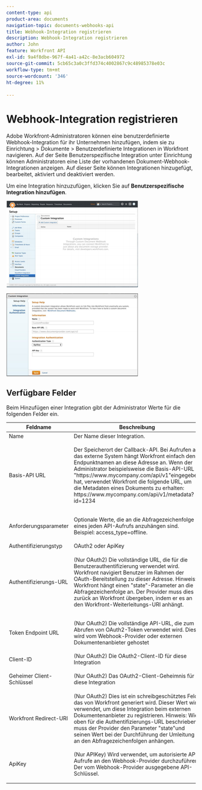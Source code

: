 ```yaml
---
content-type: api
product-area: documents
navigation-topic: documents-webhooks-api
title: Webhook-Integration registrieren
description: Webhook-Integration registrieren
author: John
feature: Workfront API
exl-id: 9a4f8dbe-967f-4a41-a42c-8e3acb604972
source-git-commit: 5cb65c3a0c3ffd374c4002867c9c48985378e03c
workflow-type: tm+mt
source-wordcount: '346'
ht-degree: 11%

---
```



# Webhook-Integration registrieren

Adobe Workfront-Administratoren können eine benutzerdefinierte Webhook-Integration für ihr Unternehmen hinzufügen, indem sie zu Einrichtung > Dokumente > Benutzerdefinierte Integrationen in Workfront navigieren. Auf der Seite Benutzerspezifische Integration unter Einrichtung können Administratoren eine Liste der vorhandenen Dokument-Webhook-Integrationen anzeigen. Auf dieser Seite können Integrationen hinzugefügt, bearbeitet, aktiviert und deaktiviert werden.

Um eine Integration hinzuzufügen, klicken Sie auf **Benutzerspezifische Integration hinzufügen**.

![](assets/webhooks-integration-350x230.png)

![](assets/webhooks-integration-2-350x220.png)

## Verfügbare Felder

Beim Hinzufügen einer Integration gibt der Administrator Werte für die folgenden Felder ein.

<table style="table-layout:auto"> 
 <col> 
 <col> 
 <thead> 
  <tr> 
   <th>Feldname</th> 
   <th>Beschreibung</th> 
  </tr> 
 </thead> 
 <tbody> 
  <tr> 
   <td>Name</td> 
   <td>Der Name dieser Integration.</td> 
  </tr> 
  <tr> 
   <td>Basis-API URL</td> 
   <td> <p>Der Speicherort der Callback-API. Bei Aufrufen an das externe System hängt Workfront einfach den Endpunktnamen an diese Adresse an. Wenn der Administrator beispielsweise die Basis-API-URL "https://www.mycompany.com/api/v1"eingegeben hat, verwendet Workfront die folgende URL, um die Metadaten eines Dokuments zu erhalten: https://www.mycompany.com/api/v1/metadata?id=1234</p> </td> 
  </tr> 
  <tr> 
   <td>Anforderungsparameter</td> 
   <td> <p>Optionale Werte, die an die Abfragezeichenfolge eines jeden API-Aufrufs anzuhängen sind. Beispiel: access_type=offline. </p> </td> 
  </tr> 
  <tr> 
   <td>Authentifizierungstyp</td> 
   <td>OAuth2 oder ApiKey</td> 
  </tr> 
  <tr> 
   <td>Authentifizierungs-URL</td> 
   <td> <p>(Nur OAuth2) Die vollständige URL, die für die Benutzerauthentifizierung verwendet wird. Workfront navigiert Benutzer im Rahmen der OAuth-Bereitstellung zu dieser Adresse. Hinweis: Workfront hängt einen "state"-Parameter an die Abfragezeichenfolge an. Der Provider muss dies zurück an Workfront übergeben, indem er es an den Workfront-Weiterleitungs-URI anhängt.</p> </td> 
  </tr> 
  <tr> 
   <td>Token Endpoint URL</td> 
   <td> <p>(Nur OAuth2) Die vollständige API-URL, die zum Abrufen von OAuth2-Token verwendet wird. Dies wird vom Webhook-Provider oder externen Dokumentenanbieter gehostet</p> </td> 
  </tr> 
  <tr> 
   <td>Client-ID</td> 
   <td>(Nur OAuth2) Die OAuth2-Client-ID für diese Integration</td> 
  </tr> 
  <tr> 
   <td>Geheimer Client-Schlüssel</td> 
   <td> <p>(Nur OAuth2) Das OAuth2-Client-Geheimnis für diese Integration</p> </td> 
  </tr> 
  <tr> 
   <td>Workfront Redirect-URI</td> 
   <td>(Nur OAuth2) Dies ist ein schreibgeschütztes Feld, das von Workfront generiert wird. Dieser Wert wird verwendet, um diese Integration beim externen Dokumentenanbieter zu registrieren. Hinweis: Wie oben für die Authentifizierungs-URL beschrieben, muss der Provider den Parameter "state"und seinen Wert bei der Durchführung der Umleitung an den Abfragezeichenfolgen anhängen.</td> 
  </tr> 
  <tr> 
   <td>ApiKey</td> 
   <td> <p>(Nur APIKey) Wird verwendet, um autorisierte API-Aufrufe an den Webhook-Provider durchzuführen. Der vom Webhook-Provider ausgegebene API-Schlüssel.</p> </td> 
  </tr> 
 </tbody> 
</table>
